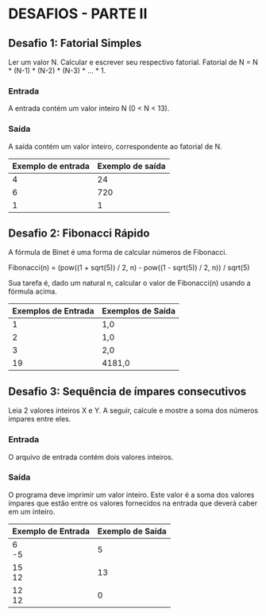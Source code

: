# DESAFIOS - PARTE II

## Desafio 1: Fatorial Simples


Ler um valor N. Calcular e escrever seu respectivo fatorial. Fatorial de N = N * (N-1) * (N-2) * (N-3) * ... * 1.
### Entrada

A entrada contém um valor inteiro N (0 < N < 13).
### Saída

A saída contém um valor inteiro, correspondente ao fatorial de N.

| Exemplo de entrada | Exemplo de saída |
|--------------------|------------------|
| 4                  | 24               |
| 6                  | 720              |
| 1                  | 1                |



## Desafio 2: Fibonacci Rápido



A fórmula de Binet é uma forma de calcular números de Fibonacci.

Fibonacci(n) = (pow((1 + sqrt(5)) / 2, n) - pow((1 - sqrt(5)) / 2, n)) / sqrt(5)

Sua tarefa é, dado um natural n, calcular o valor de Fibonacci(n) usando a fórmula acima.

| Exemplos de Entrada | 	Exemplos de Saída |
|---------------------|--------------------|
| 1                   | 1,0                |
| 2                   | 1,0                |
| 3                   | 2,0                |
| 19                  | 4181,0             |

## Desafio 3: Sequência de ímpares consecutivos



Leia 2 valores inteiros X e Y. A seguir, calcule e mostre a soma dos números impares entre eles.
### Entrada

O arquivo de entrada contém dois valores inteiros.
### Saída

O programa deve imprimir um valor inteiro. Este valor é a soma dos valores ímpares que estão entre os valores fornecidos na entrada que deverá caber em um inteiro.

| Exemplo de Entrada 	 | Exemplo de Saída |
|----------------------|------------------|
| 6 <br/> -5           | 5                |
| 15 <br/> 12          | 13               |
| 12<br/>12            | 0                |
